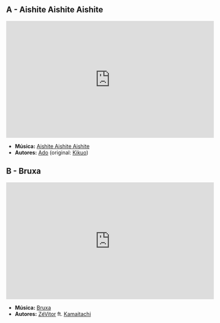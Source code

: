 ## A - Aishite Aishite Aishite
<iframe width="560" height="315" src="https://www.youtube.com/embed/U8BlNEKq0r8?si=-73E-afwnaNW_kbH" title="YouTube video player" frameborder="0" allow="accelerometer; autoplay; clipboard-write; encrypted-media; gyroscope; picture-in-picture; web-share" referrerpolicy="strict-origin-when-cross-origin" allowfullscreen></iframe>

- **Música:** [Aishite Aishite Aishite](../Músicas/Aishite%20Aishite%20Aishite.md)
- **Autores:** [Ado](../Autores/Ado.md) (original: [Kikuo](../Autores/Kikuo.md))
## B - Bruxa
<iframe width="560" height="315" src="https://www.youtube.com/embed/RoqYX1VyvpY?si=eDX5RbGD4I3yxQma" title="YouTube video player" frameborder="0" allow="accelerometer; autoplay; clipboard-write; encrypted-media; gyroscope; picture-in-picture; web-share" referrerpolicy="strict-origin-when-cross-origin" allowfullscreen></iframe>

- **Música:** [Bruxa](../Músicas/Bruxa.md)
- **Autores:** [ZéVitor](../Autores/ZéVitor.md) ft. [Kamaitachi](../Autores/Kamaitachi.md)